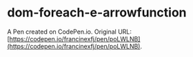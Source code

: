 # dom-foreach-e-arrowfunction

A Pen created on CodePen.io. Original URL: [https://codepen.io/francinexfj/pen/poLWLNB](https://codepen.io/francinexfj/pen/poLWLNB).

